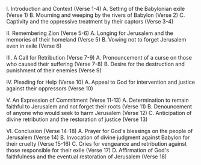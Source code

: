 I. Introduction and Context (Verse 1-4)
   A. Setting of the Babylonian exile (Verse 1)
   B. Mourning and weeping by the rivers of Babylon (Verse 2)
   C. Captivity and the oppressive treatment by their captors (Verse 3-4)

II. Remembering Zion (Verse 5-6)
   A. Longing for Jerusalem and the memories of their homeland (Verse 5)
   B. Vowing not to forget Jerusalem even in exile (Verse 6)

III. A Call for Retribution (Verse 7-9)
   A. Pronouncement of a curse on those who caused their suffering (Verse 7-8)
   B. Desire for the destruction and punishment of their enemies (Verse 9)

IV. Pleading for Help (Verse 10)
   A. Appeal to God for intervention and justice against their oppressors (Verse 10)

V. An Expression of Commitment (Verse 11-13)
   A. Determination to remain faithful to Jerusalem and not forget their roots (Verse 11)
   B. Denouncement of anyone who would seek to harm Jerusalem (Verse 12)
   C. Anticipation of divine retribution and the restoration of justice (Verse 13)

VI. Conclusion (Verse 14-18)
   A. Prayer for God's blessings on the people of Jerusalem (Verse 14)
   B. Invocation of divine judgment against Babylon for their cruelty (Verse 15-16)
   C. Cries for vengeance and retribution against those responsible for their exile (Verse 17)
   D. Affirmation of God's faithfulness and the eventual restoration of Jerusalem (Verse 18)